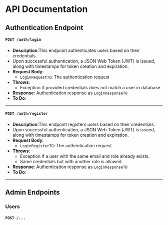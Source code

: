 # API Documentation
## Authentication Endpoint

#### `POST /auth/login`
- **Description**:This endpoint authenticates users based on their credentials. 
- Upon successful authentication, a JSON Web Token (JWT) is issued, along with timestamps for token creation and expiration.
- **Request Body**:
    - `LoginRequestTO`: The authentication request
- **Throws**:
    - Exception if provided credentials does not match a user in database
- **Response**: Authentication response as `LoginResponseTO`
- **To Do**:
---

#### `POST /auth/register`
- **Description**:This endpoint registers users based on their credentials.
- Upon successful authentication, a JSON Web Token (JWT) is issued, along with timestamps for token creation and expiration.
- **Request Body**:
    - `LoginRegisterTO`: The authentication request
- **Throws**:
    - Exception if a user with the same email and role already exists.
    - Same credentials but with another role is allowed.
- **Response**: Authentication response as `LoginResponseTO`
- **To Do**:
---

## Admin Endpoints
### Users
#### `POST /...`
